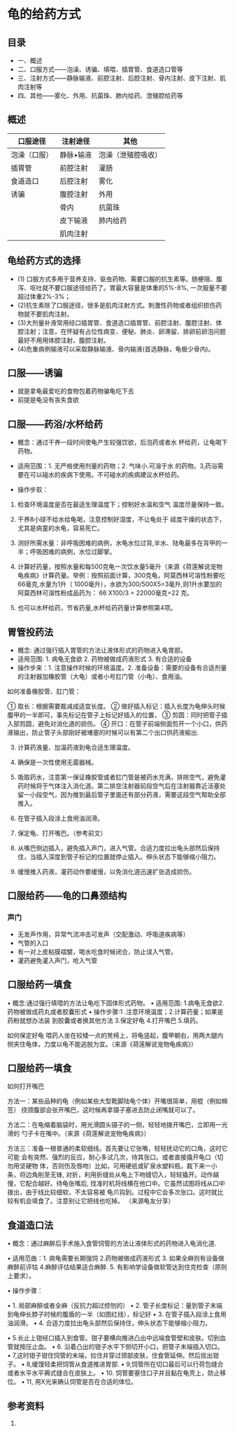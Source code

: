 # 龟的给药方式


## 目录

* 一、概述
* 二、口服方式——泡澡、诱骗、填喂、插胃管、食道造口管等
* 三、注射方式——静脉输液、前腔注射、后腔注射、骨内注射、皮下注射、肌肉注射等
* 四、其他——雾化、外用、抗菌珠、肺内给药、泄殖腔给药等

## 概述


| 口服途径 | 注射途径 | 其他 |
| --- | --- | --- |
| 泡澡（口服） | 静脉•输液 |  泡澡（泄殖腔吸收） |
| 插胃管 | 前腔注射 | 灌肠 |  
| 食道造口 | 后腔注射 | 雾化 | 
| 诱骗 | 腹腔注射 | 外用 |
|   | 骨内 | 抗菌珠 | 
|   | 皮下输液 | 肺内给药 |
|   | 肌肉注射 |  |



## 龟给药方式的选择
* (1) 口服方式多用于营养支持、驱虫药物、需要口服的抗生素等。肠梗阻、腹泻、呕吐就不要口服途径给药了。胃最大容量是体重的5%-8%, 一次服量不要超过体重2%-3%；
* (2)抗生素除了口服途径，很多是肌肉注射方式。刺激性药物或者组织损伤药物就不要肌肉注射。
* (3)大剂量补液常用经口插胃管、食道造口插胃管、前腔注射、腹腔注射、体腔注射；注意，在怀疑有占位性病变、便秘、肺炎、卵滞留、排卵前卵泡问题最好不用用体腔注射、腹腔注射。
* (4)危重病例输液可以采取静脉输液、骨内输液(首选静脉，龟极少骨内)。


## 口服——诱骗
* 就是拿龟最爱吃的食物包着药物骗龟吃下去
* 前提是龟没有丧失食欲

## 口服——药浴/水杯给药

* 概念：通过干养一段时间使龟产生较强饮欲，后泡药或者水 
杯给药，让龟喝下药物。

* 适用范围：1. 无严格使用剂量的药物；2. 气味小.可溶于水 的药物。3,药浴需要在可以碰水的疾病下使用。不可碰水的疾病建议水杯给药。

* 操作步软：
1. 检查环境温度是否在最适生理温度下；控制好水温和空气 
温度尽量保持一致。

2. 干养8小球不给水给龟喝，注意控制好湿度，不让龟处于 
祓度干燥的状态下，尤其是病童的水龟，容易死亡。

3. 测好所需水量：非呼吸困难的病例，水龟水位过背,半水、陆龟最多在背甲的一半；呼吸困难的病例，水位过脚掌。

4. 计算好药量，按照水量和每500克龟一次饮水量5毫升（来源《荷莲解说宠物龟疾病》计算药量。举例：按照前面计算，300克龟，阿莫西林可溶性粉要吃66毫克,水量为1升（ 1000毫升），水欲为300/500X5=3毫升,则1升水要加的阿莫西林可溶性粉成品药为： 
66 X100/3 = 22000毫克=22 克。

5. 也可以水杯给药，节省药量,水杯给药药量计算参照第4项。

## 胃管投药法
* 概念: 通过强行插入胃管的方法让液体形式的药物进入龟胃部。
* 适用范围: 1. 病龟无食欲 2. 药物被做成药液形式 3. 有合适的设备
* 操作步来：1. 注意操作时候的环境温度。2. 准备设备：需要的设备有合适剂量的注射器加橡胶管（大龟）或者小号肛门管（小龟）、食用油。


如何准备橡胶管、肛门管：

① 取长：根据需要裁减成适宜长度。
② 做好插入标记：插入长度为龟伸头时候腹甲的一半即可，事先标记在管子上标记好插入的位置，
③ 剪圆：同时把管子插入部剪圆，避免对消化道的损伤。
④ 开口：在管子前端侧面剪开一个小口，供药液输出，防止管子头部刚好被堵塞的时候可以有第二个出口供药液榆出.

3. 计算药液量、加温药液到龟合适生理温度。
4. 确保是一次性使用无菌器械。
5. 吸取药水，注意第一保证橡胶管或者肛门管是被药水充满，排除空气，避免灌药时候将于气体注入消化道。第二排空注射器前段空气后在注射器靠近活塞处留一小段空气，因为推到最后管子里面还有部分药液，需要这段空气帮助全部推入。

6. 在管子插入段涂上食用油润滑。
7. 保定龟、打开嘴巴。（参考前文）
8. 从嘴巴侧边插入，避免插入声门，进入气管。合适力度拉出龟头部然后保持住，当插入深度到管子标记的位置就停止插入。伸头状态下能够缩小阻力。
9. 缓慢推入药液，灌药动作要缓慢，以免消化道迅速扩张造成损伤。


## 口服给药——龟的口鼻颈结构

### 声门
* 无发声作用，异常气流冲击可发声（交配激动、呼吸道疾病等）
* 气管的入口
* 有一对上皮粘膜褶襞，喝水吃食时候闭合，防止误入气管。
* 灌药避免灌入声门，呛入气管


## 口服给药一填食
• 概念:通过强行填喂的方法让龟吃下固体形式药物。
• 适用范围: 1.病龟无食欲2.药物被做成药丸或者胶囊形式
• 操作步骤:1 .注意环境温度；2.计算药量；如果是药粉就想办法装 
到胶囊或者换其他方法 3.保定好龟 4.打开嘴巴 5.填药。

如何保定好龟
喂药人坐在较矮一点的凳椅上，将龟竖起，腹甲朝右，用两大腿内侧夹住龟体，力度以龟不能逃脱为宜。（来源《荷莲解说宠物龟疾病》）


## 口服给药一填食
如何打开嘴巴

方法一：某些品种的龟（例如某些大型靴脚陆龟个体）开嘴很简单，用棍（例如棉签） 
挠颈腹部会张开嘴巴，这时候再拿镊子塞进去防止闭嘴就可以了。

方法二：在龟缩着脑袋时，用光滑圆头镊子的一侧，轻轻地拨开嘴巴，立即用一光滑的 
勺子卡在嘴中。（来源《荷莲解说宠物龟疾病》）

方法三：准备一根普通的柔软细线。首先要让它张嘴，轻轻抚动它的口角，这时它可能 
会有突然、强烈的反应，耐心多试几次，待其张口。或者直接撬开龟口（切勿用坚硬物 
体，否则伤及唇吻）比如，可用硬纸或矿泉水塑料瓶，裁下来一小条，将边角削至无锋, 
对折，利用折缝处从龟上下吻缝切入，轻轻撬开。动作越慢，它配合越好。待龟张嘴后, 
找准时机将线横在他口中。它虽然试图将线从口中拨出，由于线比较细软，不太容易被 
龟爪钩到。过程中它会多次张口。这时就比较有机会填食了。注意别让它把线也吃掉。
（来源龟友分享）

## 食道造口法
• 概念：通过麻醉后手术施入食管饲管的方法让液体形式的药物进入龟消化道.

• 适用范曲：1. 病龟需要长期强饲 2.药物被做成药液形式 3. 如果全麻则有设备做麻醉前评牯 4.麻醉评估结果适合麻醉. 5. 有影响学设备做软管达到住克检查（原则上要求）。

• 操作步骤：

• 1. 局部麻醉或者全麻（反抗力超过控刎的）
• 2. 管子长度标记：量到管子末端到龟伸长脖子时候的腹盾的一半（如图红线），标记好
• 3. 在管子插入段涂上食用油润滑。
• 4. 合适力度拉出龟头部然后保持住，伸头状态下能够缩小阻力。


• 5.长止上钳经口插入到食管。钳子要横向推进凸出中远端食管壁和皮肤。切到血管就按压止血。
• 6. 沿着凸出的钳子水平下侧切开小口，把管子末端插入切口。
• 7,这时钳子钳住饲管的末端，拉住并穿过颈部皮肤，住食管延伸。然后拔出钳子。
• 8,缓馒轻柔把饲管从食道推进胃部.
• 9,饲管所在切口最后可以行荷包缝合或者水平水平褥式缝合在皮肤上。
• 10. 饲管要塞住口子并且黏在龟壳上，防止移位。
• 11, 用X光来确认饲管是否在合适的体位。

## 参考资料

1. [](https://mp.weixin.qq.com/s/DKeDhUV4mamNyhF93BZmng)
